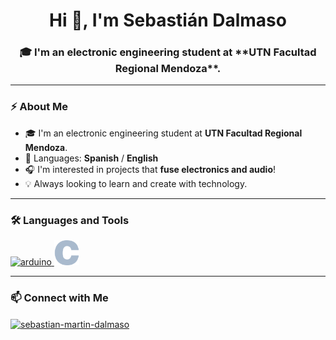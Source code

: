 <h1 align="center">Hi 👋, I'm Sebastián Dalmaso</h1>
<h3 align="center">🎓 I'm an electronic engineering student at **UTN Facultad Regional Mendoza**.</h3>

---

### ⚡ About Me

- 🎓 I'm an electronic engineering student at **UTN Facultad Regional Mendoza**.
- 💬 Languages: **Spanish** / **English**
- 🎧 I'm interested in projects that **fuse electronics and audio**!
- 💡 Always looking to learn and create with technology.

---

### 🛠️ Languages and Tools

<p align="left">
  <a href="https://www.arduino.cc/" target="_blank" rel="noreferrer">
    <img src="https://cdn.worldvectorlogo.com/logos/arduino-1.svg" alt="arduino" width="40" height="40"/>
  </a>
  <a href="https://www.cprogramming.com/" target="_blank" rel="noreferrer">
    <img src="https://raw.githubusercontent.com/devicons/devicon/master/icons/c/c-original.svg" alt="c" width="40" height="40"/>
  </a>
</p>

---

### 📫 Connect with Me

<p align="left">
  <a href="https://linkedin.com/in/sebastian-martin-dalmaso" target="_blank">
    <img align="center" src="https://raw.githubusercontent.com/rahuldkjain/github-profile-readme-generator/master/src/images/icons/Social/linked-in-alt.svg" alt="sebastian-martin-dalmaso" height="30" width="40" />
  </a>
</p>

